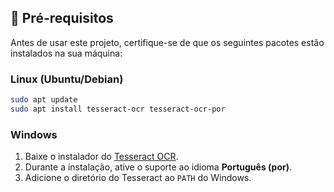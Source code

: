 ## 📌 Pré-requisitos

Antes de usar este projeto, certifique-se de que os seguintes pacotes estão instalados na sua máquina:

### Linux (Ubuntu/Debian)
```sh
sudo apt update
sudo apt install tesseract-ocr tesseract-ocr-por
```

### Windows  
1. Baixe o instalador do [Tesseract OCR](https://github.com/UB-Mannheim/tesseract/wiki).  
2. Durante a instalação, ative o suporte ao idioma **Português (por)**.  
3. Adicione o diretório do Tesseract ao `PATH` do Windows.  

